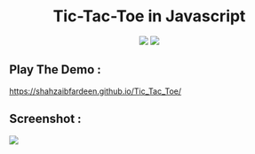 <h1 align="center">Tic-Tac-Toe in Javascript</h1>
 
<p align="center">
 <a href="https://DenverCoder1.github.io/Tic-Tac-Toe/index.html"><img src="https://img.shields.io/badge/Play-the%20demo-green?style=for-the-badge&logo=plex&logoColor=white"/></a>
  <a href="https://youtu.be/TjKLbj9Ssqo"><img src="https://img.shields.io/badge/Watch%20me-code-red?style=for-the-badge&logo=youtube&logoColor=white"/></a>
</p>

## Play The Demo :

https://shahzaibfardeen.github.io/Tic_Tac_Toe/


<!-- ## Tutorial
https://youtu.be/TjKLbj9Ssqo -->

## Screenshot :

<a href="https://DenverCoder1.github.io/Tic-Tac-Toe/index.html">
 <img src="https://i.imgur.com/K5k9ouj.png"/>
</a>
